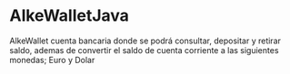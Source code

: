 # AlkeWalletJava
AlkeWallet cuenta bancaria donde se podrá consultar, depositar y retirar saldo, ademas de convertir el saldo de cuenta corriente a las siguientes monedas; Euro y Dolar
